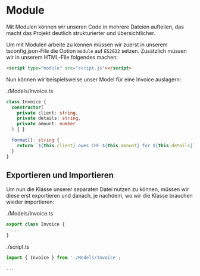 # Module

Mit Modulen können wir unseren Code in mehrere Dateien aufteilen, das macht das Projekt deutlich strukturierter und übersichtlicher. 

Um mit Modulen arbeite zu können müssen wir zuerst in unserem <path>tsconfig.json</path>-File die Option `module` auf `ES2022` setzen. Zusätzlich müssen wir in unserem HTML-File folgendes machen:

````HTML
<script type="module" src="script.js"></script>
````

Nun können wir beispielsweise unser Model für eine Invoice auslagern:

<path>./Models/Invoice.ts</path>

````Typescript
class Invoice {
  constructor(
    private client: string,
    private details: string,
    private amount: number
  ) { }

  format(): string {
    return `${this.client} owes CHF ${this.amount} for ${this.details}`;
  }
}
````

## Exportieren und Importieren

Um nun die Klasse unserer separaten Datei nutzen zu können, müssen wir diese erst exportieren und danach, je nachdem, wo wir die Klasse brauchen wieder importieren:

<path>./Models/Invoice.ts</path>

````Typescript
export class Invoice {
  ...
}
````

<path>./script.ts</path>

````Typescript
import { Invoice } from './Models/Invoice';

...
````